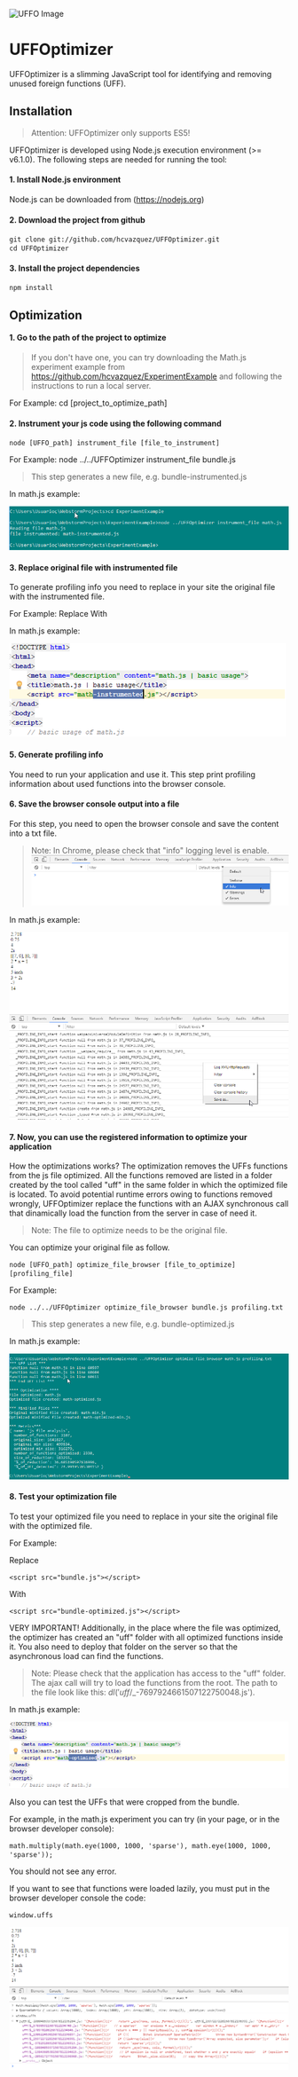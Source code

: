 ![UFFO Image](http://fs5.directupload.net/images/170302/d5zleuc5.png)
# UFFOptimizer

UFFOptimizer is a slimming JavaScript tool for identifying and removing unused foreign functions (UFF).

## Installation

> Attention: UFFOptimizer only supports ES5!

UFFOptimizer is developed using Node.js execution environment (>= v6.1.0). The following steps are needed for running the tool:

#### 1. Install Node.js environment
Node.js can be downloaded from (https://nodejs.org)

#### 2. Download the project from github

    git clone git://github.com/hcvazquez/UFFOptimizer.git
    cd UFFOptimizer

#### 3. Install the project dependencies

    npm install

## Optimization

#### 1. Go to the path of the project to optimize

> If you don't have one, you can try downloading the Math.js experiment example from https://github.com/hcvazquez/ExperimentExample and following the instructions to run a local server.

For Example:
	cd [project_to_optimize_path]

#### 2. Instrument your js code using the following command

	node [UFFO_path] instrument_file [file_to_instrument]

For Example:
	node ../../UFFOptimizer instrument_file bundle.js

> This step generates a new file, e.g. bundle-instrumented.js

In math.js example:

![image](https://github.com/hcvazquez/UFFOptimizer/blob/master/experiment/img/instrument.png)

#### 3. Replace original file with instrumented file

To generate profiling info you need to replace in your site the original file with the instrumented file.

For Example:
Replace
	<script src="bundle.js"></script>
With
	<script src="bundle-instrumented.js"></script>

In math.js example:

![image](https://github.com/hcvazquez/UFFOptimizer/blob/master/experiment/img/replace-instrumented.png)

#### 5. Generate profiling info

You need to run your application and use it. This step print profiling information about used functions into the browser console.

#### 6. Save the browser console output into a file

For this step, you need to open the browser console and save the content into a txt file.

> Note: In Chrome, please check that "info" logging level is enable. ![image](https://github.com/hcvazquez/UFFOptimizer/blob/master/experiment/img/hide_all.png)

In math.js example:

![image](https://github.com/hcvazquez/UFFOptimizer/blob/master/experiment/img/profiling.png)

#### 7. Now, you can use the registered information to optimize your application

How the optimizations works?
The optimization removes the UFFs functions from the js file optimized. All the functions removed are listed in a folder created by the tool called "uff" in the same folder in which the optimized file is located. To avoid potential runtime errors owing to functions removed wrongly, UFFOptimizer replace the functions with an AJAX synchronous call that dinamically load the function from the server in case of need it.

> Note: The file to optimize needs to be the original file.

You can optimize your original file as follow.

	node [UFFO_path] optimize_file_browser [file_to_optimize] [profiling_file]

For Example:

	node ../../UFFOptimizer optimize_file_browser bundle.js profiling.txt

> This step generates a new file, e.g. bundle-optimized.js

In math.js example:

![image](https://github.com/hcvazquez/UFFOptimizer/blob/master/experiment/img/optimization.png)

#### 8. Test your optimization file

To test your optimized file you need to replace in your site the original file with the optimized file.

For Example:

Replace

	<script src="bundle.js"></script>

With

	<script src="bundle-optimized.js"></script>

VERY IMPORTANT! Additionally, in the place where the file was optimized, the optimizer has created an "uff" folder with all optimized functions inside it. You also need to deploy that folder on the server so that the asynchronous load can find the functions.

> Note: Please check that the application has access to the "uff" folder. The ajax call will try to load the functions from the root. The path to the file look like this: $dl ('uff/$_-7697924661507122750048.js').

In math.js example:

![image](https://github.com/hcvazquez/UFFOptimizer/blob/master/experiment/img/replace-optimized.png)


Also you can test the UFFs that were cropped from the bundle.

For example, in the math.js experiment you can try (in your page, or in the browser developer console):

	math.multiply(math.eye(1000, 1000, 'sparse'), math.eye(1000, 1000, 'sparse'));

You should not see any error.

If you want to see that functions were loaded lazily, you must put in the browser developer console the code:

	window.uffs

![image](https://github.com/hcvazquez/UFFOptimizer/blob/master/experiment/img/testing-optimization.png)
